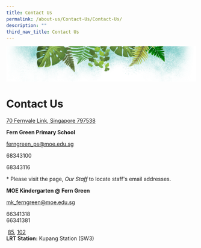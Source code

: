 ```yaml
---
title: Contact Us
permalink: /about-us/Contact-Us/Contact-Us/
description: ""
third_nav_title: Contact Us
---
```

![](/images/Banner.png)

# **Contact Us**

[70 Fernvale Link, Singapore 797538](https://goo.gl/maps/nUWBU3wHXe62)

<b>Fern Green Primary School</b>


[ferngreen\_ps@moe.edu.sg](mailto:ferngreen_ps@moe.edu.sg)

68343100

68343116

\* Please visit the page, <i>Our Staff</i> to locate staff's email addresses.

<b>MOE Kindergarten @ Fern Green</b>

mk_ferngreen@moe.edu.sg

66341318  
66341381

 [85](https://busrouter.sg/#/services/85), [102](https://busrouter.sg/#/services/102)  
<b>LRT Station:</b> Kupang Station (SW3)